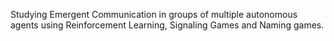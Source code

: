 Studying Emergent Communication in groups of multiple autonomous agents using Reinforcement Learning, Signaling Games and Naming games.

